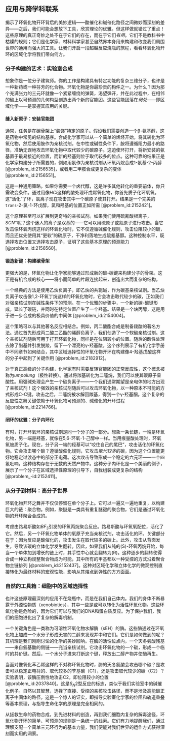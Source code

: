 ## 应用与跨学科联系

揭示了环氧化物开环背后的美妙逻辑——酸催化和碱催化路径之间微妙而深刻的差异——之后，我们可能会想放下工具，欣赏理论的优雅。但这样做就错过了重点！这些原理的真正奇妙之处不在于它们的存在，而在于它们*有用*。它们不是教科书中枯燥的规则；它们是化学家、材料科学家甚至自然界本身用来构建和改变我们周围世界的通用而强大的工具。让我们开启一段超越反应烧瓶的旅程，看看环氧化物开环的区域化学将我们带向何方。

### 分子构建的艺术：实验室合成

想象你是一位分子建筑师。你的工作是构建具有特定功能的复杂三维分子，也许是一种新药或一种芬芳的化合物。环氧化物是你最珍贵的构件之一。为什么？因为那个充满张力的三元环就像一个紧紧缠绕的弹簧，渴望弹开，并在此过程中，在相邻的碳上以可预测的几何构型创造出两个新的官能团。这些官能团落在*何处*——即区域化学——是掌握其应用的关键。

#### 缝入新原子：安装官能团

通常，任务是在碳骨架上“装饰”特定的原子。假设我们需要创造一个β-氨基醇，这是药物中常见的结构基序。合成化学家可以从一个简单的烯烃开始，将其转化为环氧化物，然后使用胺作为亲核试剂。在中性或碱性条件下，胺将遵循阻力最小的路径，准确无误地攻击环氧化物中取代较少的碳原子。这迫使环打开，将新安装的氨基置于最易接近的位置，而新的羟基则位于取代较多的位点。这种可靠的结果正是化学家构建分子所需要的，例如用氨作为亲核试剂从环氧丙烷合成1-氨基-2-丙醇 [@problem_id:2156535]，或者用二甲胺合成更复杂的变体 [@problem_id:2156551]。

这是一种通用策略。如果你需要一个卤代醇，这是许多其他转化的重要前体，你只需改变条件。通过用像$HCl$这样的酸处理环戊烯氧化物，你首先质子化环氧氧。这“活化”了环，氯离子现在攻击其中一个碳原子使其打开。结果是一个完美的`trans`-2-氯-1-环戊醇，氯和羟基的位置正如所需 [@problem_id:2152421]。

这个原理甚至可以扩展到更奇特的亲核试剂。如果我们使用硫氰酸根离子，$SCN^-$呢？这个迷人的离子是双基的——它可以用硫原子或氮原子进行攻击。当它攻击像环氧丙烷这样的环氧化物时，它不仅遵循碱催化规则，攻击位阻较小的碳，而且还优先使用其“更软”的硫原子，干净利落地生成硫氰基醇。这种控制水平，既选择攻击位置又选择攻击原子，证明了这些基本原理的预测能力 [@problem_id:2156560]。

#### 锻造新键：构建碳骨架

更强大的是，环氧化物让化学家能够通过形成新的碳-碳键来构建分子的骨架。这正是有机合成的核心——将小而简单的片段连接起来，创造出大而复杂的结构。

一个经典的方法是使用乙炔负离子，即乙炔的共轭碱，作为碳基亲核试剂。当乙炔负离子攻击像1,2-环氧丁烷这样的环氧化物时，它会攻击取代较少的碳，正如我们对强亲核试剂在碱性条件下的预测。在一个优雅的步骤中，一个新的碳-碳键形成，延长了碳链，并同时在特定位置产生了一个羟基。结果是一个炔丙醇，这是用于进一步合成的极具价值的中间体 [@problem_id:2154004]。

这个策略可以与其他著名反应相结合。例如，丙二酸酯合成是制备羧酸的著名方法。通过首先形成丙二酸二乙酯的烯醇负离子，我们创造了一个软碳亲核试剂。这个亲核试剂随后可用于打开环氧化物，同样是在位阻较小的位置。随后的酸性处理去除了酯基并引发脱羧，留下一个漂亮的γ-羟基酸。这个序列展示了有机化学手册中不同章节如何结合，其中区域选择性的环氧化物开环在构建像4-羟基戊酸这样的分子中起到了关键作用 [@problem_id:2182912]。

对于真正高级的分子构建，化学家有时需要反转官能团的正常反应性，这个概念被称为*umpolung*（极性转换）。通过将羰基转化为二噻烷，我们可以使其碳原子呈酸性。用强碱处理会产生一个碳负离子——一个我们通常期望是亲电体的地方出现了亲核试剂！这个强效的亲核试剂随后可以攻击环氧化物，以一种原本不可能的方式形成C-C键。攻击之后，二噻烷被水解回羰基，得到一个γ-羟基酮。这个复杂的反应性之舞关键依赖于环氧化物可预测的、碱催化的开环过程[@problem_id:2214766]。

#### 闭环的优雅：分子内环化

有时，打开环氧环的亲核试剂是同一个分子的一部分。想象一条长链，一端是环氧化物，另一端是羟基，就像在5,6-环氧-1-己醇中一样。当用痕量酸处理时，环氧氧被质子化。现在，分子另一端的羟基可以“咬住自己的尾巴”，攻击活化的环氧化物。它会攻击哪个碳？遵循酸催化规则，它攻击*取代较多*的碳，因为这个位置能更好地稳定过渡态中的部分正电荷。这次攻击导致形成一个稳定的六元环——一个四氢吡喃，这种结构存在于无数的天然产物中。这种分子内环化是一个美丽的例子，展示了一个分子在区域选择性原理的引导下，自我组装成更复杂的结构 [@problem_-id:2152411]。

### 从分子到材料：高分子世界

环氧化物开环之舞并不仅仅停留在单个分子上。它可以一遍又一遍地重复，以构建巨大的链：聚合物。例如，聚醚是一类具有重复醚键的聚合物，它们是通过环氧化物的开环聚合合成的。

考虑由路易斯酸如$BF_3$引发的环氧丙烷聚合反应。路易斯酸与环氧氧配位，活化了它。然后，另一个环氧化物单体的氧原子充当亲核试剂，攻击活化的环。关键部分在于：因为反应是酸催化的，攻击发生在取代较多的碳上。此外，攻击从背面发生，导致该碳的立体化学发生翻转。因此，如果我们从纯的(S)-环氧丙烷开始，每当一个单体加到增长的链上时，其手性中心就会翻转为(R)。这种逐步的翻转使得合成一种立构规整聚合物成为可能，其中所有的甲基都以一种受控的方式沿着聚合物主链排列 [@problem_id:2152437]。这种对区域化学和立体化学的微观控制直接转化为最终材料的宏观性能，影响从其熔点到弹性的方方面面。

### 自然的工具箱：细胞中的区域选择性

也许这些原理最深刻的应用不在烧瓶中，而是在我们自己体内。我们的身体不断暴露于外源性物质（xenobiotics），其中一些是或可以转化为活性环氧化物。这些环氧化物是危险的，因为它们可以与我们的DNA和蛋白质反应。为了保护我们，我们的细胞进化出了复杂的解毒机制。

一个关键角色是一类称为可溶性环氧化物水解酶（sEH）的酶。这些酶通过在环氧化物上加成一个水分子形成无害的二醇来发现并中和它们。它们是如何做到的呢？其机理是我们刚刚讨论的化学的美妙回响。在酶的活性位点内，一个天冬氨酸残基——来自氨基酸的侧链——充当亲核试剂。它攻击环氧化物的一个碳，形成一个临时的共价键。然后，一个水分子进来打断这个键，释放出二醇产物并使酶再生。

当面对像氧化苯乙烯这样的不对称环氧化物时，酶的天冬氨酸会攻击哪个碳？是攻击可以稳定正电荷的、取代较多的苄基碳（C1），还是攻击取代较少的碳（C2）？实验表明，该酶压倒性地攻击C2，即位阻较小的位置 [@problem_id:2037840]。这是$S_N2$型反应的标志，类似于我们实验室中的碱催化例子。自然以其智慧，选择了直接、受控的亲核攻击路径，而不是涉及高能碳正离子中间体的路径。这是一个惊人的证实，即指导实验室化学家的位阻和轨道重叠等基本原理，与指导生命化学的原理是完全相同的。

从拯救生命的药物合成，到先进材料的创造，再到我们细胞内复杂的解毒途径，环氧化物开环的简单、可预测的规则是一条统一的线索。它们有力地提醒我们，通过理解支配一个简单三元环行为的基本力量，我们便能对我们世界的运作方式获得深刻而实用的洞察。